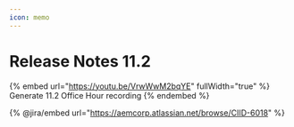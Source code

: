 ```yaml
---
icon: memo
---
```


# Release Notes 11.2

{% embed url="https://youtu.be/VrwWwM2bqYE" fullWidth="true" %}
Generate 11.2 Office Hour recording
{% endembed %}

{% @jira/embed url="https://aemcorp.atlassian.net/browse/CIID-6018" %}
